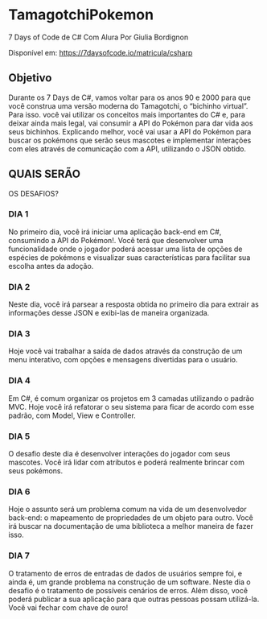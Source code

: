 # TamagotchiPokemon

7 Days of Code de C# Com Alura 
Por Giulia Bordignon

Disponível em: https://7daysofcode.io/matricula/csharp

## Objetivo

Durante os 7 Days de C#, vamos voltar para os anos 90 e 2000 para que você construa uma versão moderna do Tamagotchi, o “bichinho virtual”. Para isso. você vai utilizar os conceitos mais importantes do C# e, para deixar ainda mais legal, vai consumir a API do Pokémon para dar vida aos seus bichinhos. Explicando melhor, você vai usar a API do Pokémon para buscar os pokémons que serão seus mascotes e implementar interações com eles através de comunicação com a API, utilizando o JSON obtido.

## QUAIS SERÃO
OS DESAFIOS?

### DIA 1
No primeiro dia, você irá iniciar uma aplicação back-end em C#, consumindo a API do Pokémon!. Você terá que desenvolver uma funcionalidade onde o jogador poderá acessar uma lista de opções de espécies de pokémons e visualizar suas características para facilitar sua escolha antes da adoção.

### DIA 2
Neste dia, você irá parsear a resposta obtida no primeiro dia para extrair as informações desse JSON e exibi-las de maneira organizada.

### DIA 3
Hoje você vai trabalhar a saída de dados através da construção de um menu interativo, com opções e mensagens divertidas para o usuário.

### DIA 4
Em C#, é comum organizar os projetos em 3 camadas utilizando o padrão MVC. Hoje você irá refatorar o seu sistema para ficar de acordo com esse padrão, com Model, View e Controller.

### DIA 5
O desafio deste dia é desenvolver interações do jogador com seus mascotes. Você irá lidar com atributos e poderá realmente brincar com seus pokémons.

### DIA 6
Hoje o assunto será um problema comum na vida de um desenvolvedor back-end: o mapeamento de propriedades de um objeto para outro. Você irá buscar na documentação de uma biblioteca a melhor maneira de fazer isso.

### DIA 7
O tratamento de erros de entradas de dados de usuários sempre foi, e ainda é, um grande problema na construção de um software. Neste dia o desafio é o tratamento de possíveis cenários de erros. Além disso, você poderá publicar a sua aplicação para que outras pessoas possam utilizá-la. Você vai fechar com chave de ouro!

